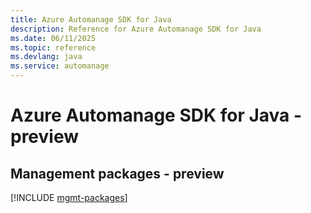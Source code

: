 ```yaml
---
title: Azure Automanage SDK for Java
description: Reference for Azure Automanage SDK for Java
ms.date: 06/11/2025
ms.topic: reference
ms.devlang: java
ms.service: automanage
---
```

# Azure Automanage SDK for Java - preview

## Management packages - preview
[!INCLUDE [mgmt-packages](automanage-mgmt-index.md)]